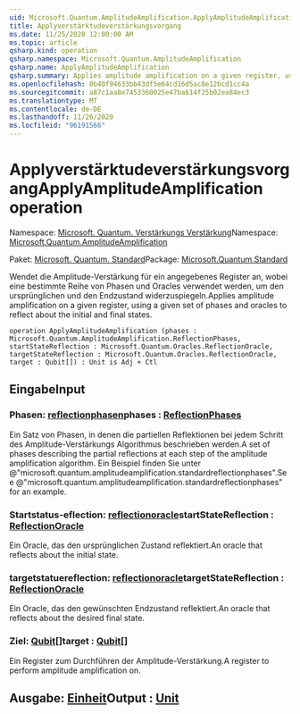 ```yaml
---
uid: Microsoft.Quantum.AmplitudeAmplification.ApplyAmplitudeAmplification
title: Applyverstärktudeverstärkungsvorgang
ms.date: 11/25/2020 12:00:00 AM
ms.topic: article
qsharp.kind: operation
qsharp.namespace: Microsoft.Quantum.AmplitudeAmplification
qsharp.name: ApplyAmplitudeAmplification
qsharp.summary: Applies amplitude amplification on a given register, using a given set of phases and oracles to reflect about the initial and final states.
ms.openlocfilehash: 0b40f94633bb43df5e64cd16d5ac8e12bcd1cc4a
ms.sourcegitcommit: a87c1aa8e7453360025e47ba614f25b02ea84ec3
ms.translationtype: MT
ms.contentlocale: de-DE
ms.lasthandoff: 11/26/2020
ms.locfileid: "96191566"
---
```

# <a name="applyamplitudeamplification-operation"></a><span data-ttu-id="21f18-102">Applyverstärktudeverstärkungsvorgang</span><span class="sxs-lookup"><span data-stu-id="21f18-102">ApplyAmplitudeAmplification operation</span></span>

<span data-ttu-id="21f18-103">Namespace: [Microsoft. Quantum. Verstärkungs Verstärkung](xref:Microsoft.Quantum.AmplitudeAmplification)</span><span class="sxs-lookup"><span data-stu-id="21f18-103">Namespace: [Microsoft.Quantum.AmplitudeAmplification](xref:Microsoft.Quantum.AmplitudeAmplification)</span></span>

<span data-ttu-id="21f18-104">Paket: [Microsoft. Quantum. Standard](https://nuget.org/packages/Microsoft.Quantum.Standard)</span><span class="sxs-lookup"><span data-stu-id="21f18-104">Package: [Microsoft.Quantum.Standard](https://nuget.org/packages/Microsoft.Quantum.Standard)</span></span>


<span data-ttu-id="21f18-105">Wendet die Amplitude-Verstärkung für ein angegebenes Register an, wobei eine bestimmte Reihe von Phasen und Oracles verwendet werden, um den ursprünglichen und den Endzustand widerzuspiegeln.</span><span class="sxs-lookup"><span data-stu-id="21f18-105">Applies amplitude amplification on a given register, using a given set of phases and oracles to reflect about the initial and final states.</span></span>

```qsharp
operation ApplyAmplitudeAmplification (phases : Microsoft.Quantum.AmplitudeAmplification.ReflectionPhases, startStateReflection : Microsoft.Quantum.Oracles.ReflectionOracle, targetStateReflection : Microsoft.Quantum.Oracles.ReflectionOracle, target : Qubit[]) : Unit is Adj + Ctl
```


## <a name="input"></a><span data-ttu-id="21f18-106">Eingabe</span><span class="sxs-lookup"><span data-stu-id="21f18-106">Input</span></span>

### <a name="phases--reflectionphases"></a><span data-ttu-id="21f18-107">Phasen: [reflectionphasen](xref:Microsoft.Quantum.AmplitudeAmplification.ReflectionPhases)</span><span class="sxs-lookup"><span data-stu-id="21f18-107">phases : [ReflectionPhases](xref:Microsoft.Quantum.AmplitudeAmplification.ReflectionPhases)</span></span>

<span data-ttu-id="21f18-108">Ein Satz von Phasen, in denen die partiellen Reflektionen bei jedem Schritt des Amplitude-Verstärkungs Algorithmus beschrieben werden.</span><span class="sxs-lookup"><span data-stu-id="21f18-108">A set of phases describing the partial reflections at each step of the amplitude amplification algorithm.</span></span> <span data-ttu-id="21f18-109">Ein Beispiel finden Sie unter @"microsoft.quantum.amplitudeamplification.standardreflectionphases".</span><span class="sxs-lookup"><span data-stu-id="21f18-109">See @"microsoft.quantum.amplitudeamplification.standardreflectionphases" for an example.</span></span>


### <a name="startstatereflection--reflectionoracle"></a><span data-ttu-id="21f18-110">Startstatus-eflection: [reflectionoracle](xref:Microsoft.Quantum.Oracles.ReflectionOracle)</span><span class="sxs-lookup"><span data-stu-id="21f18-110">startStateReflection : [ReflectionOracle](xref:Microsoft.Quantum.Oracles.ReflectionOracle)</span></span>

<span data-ttu-id="21f18-111">Ein Oracle, das den ursprünglichen Zustand reflektiert.</span><span class="sxs-lookup"><span data-stu-id="21f18-111">An oracle that reflects about the initial state.</span></span>


### <a name="targetstatereflection--reflectionoracle"></a><span data-ttu-id="21f18-112">targetstatuereflection: [reflectionoracle](xref:Microsoft.Quantum.Oracles.ReflectionOracle)</span><span class="sxs-lookup"><span data-stu-id="21f18-112">targetStateReflection : [ReflectionOracle](xref:Microsoft.Quantum.Oracles.ReflectionOracle)</span></span>

<span data-ttu-id="21f18-113">Ein Oracle, das den gewünschten Endzustand reflektiert.</span><span class="sxs-lookup"><span data-stu-id="21f18-113">An oracle that reflects about the desired final state.</span></span>


### <a name="target--qubit"></a><span data-ttu-id="21f18-114">Ziel: [Qubit](xref:microsoft.quantum.lang-ref.qubit)[]</span><span class="sxs-lookup"><span data-stu-id="21f18-114">target : [Qubit](xref:microsoft.quantum.lang-ref.qubit)[]</span></span>

<span data-ttu-id="21f18-115">Ein Register zum Durchführen der Amplitude-Verstärkung.</span><span class="sxs-lookup"><span data-stu-id="21f18-115">A register to perform amplitude amplification on.</span></span>



## <a name="output--unit"></a><span data-ttu-id="21f18-116">Ausgabe: [Einheit](xref:microsoft.quantum.lang-ref.unit)</span><span class="sxs-lookup"><span data-stu-id="21f18-116">Output : [Unit](xref:microsoft.quantum.lang-ref.unit)</span></span>

